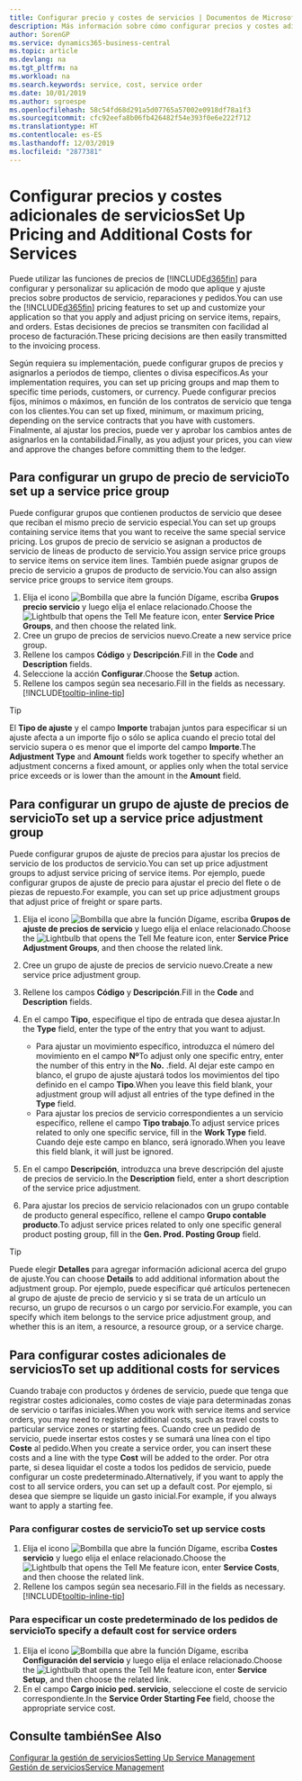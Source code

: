 ```yaml
---
title: Configurar precio y costes de servicios | Documentos de Microsoft
description: Más información sobre cómo configurar precios y costes adicionales de servicios.
author: SorenGP
ms.service: dynamics365-business-central
ms.topic: article
ms.devlang: na
ms.tgt_pltfrm: na
ms.workload: na
ms.search.keywords: service, cost, service order
ms.date: 10/01/2019
ms.author: sgroespe
ms.openlocfilehash: 58c54fd68d291a5d07765a57002e0918df78a1f3
ms.sourcegitcommit: cfc92eefa8b06fb426482f54e393f0e6e222f712
ms.translationtype: HT
ms.contentlocale: es-ES
ms.lasthandoff: 12/03/2019
ms.locfileid: "2877381"
---
```

# <a name="set-up-pricing-and-additional-costs-for-services"></a><span data-ttu-id="849af-103">Configurar precios y costes adicionales de servicios</span><span class="sxs-lookup"><span data-stu-id="849af-103">Set Up Pricing and Additional Costs for Services</span></span>
<span data-ttu-id="849af-104">Puede utilizar las funciones de precios de [!INCLUDE[d365fin](includes/d365fin_md.md)] para configurar y personalizar su aplicación de modo que aplique y ajuste precios sobre productos de servicio, reparaciones y pedidos.</span><span class="sxs-lookup"><span data-stu-id="849af-104">You can use the [!INCLUDE[d365fin](includes/d365fin_md.md)] pricing features to set up and customize your application so that you apply and adjust pricing on service items, repairs, and orders.</span></span> <span data-ttu-id="849af-105">Estas decisiones de precios se transmiten con facilidad al proceso de facturación.</span><span class="sxs-lookup"><span data-stu-id="849af-105">These pricing decisions are then easily transmitted to the invoicing process.</span></span>  
  
<span data-ttu-id="849af-106">Según requiera su implementación, puede configurar grupos de precios y asignarlos a periodos de tiempo, clientes o divisa específicos.</span><span class="sxs-lookup"><span data-stu-id="849af-106">As your implementation requires, you can set up pricing groups and map them to specific time periods, customers, or currency.</span></span> <span data-ttu-id="849af-107">Puede configurar precios fijos, mínimos o máximos, en función de los contratos de servicio que tenga con los clientes.</span><span class="sxs-lookup"><span data-stu-id="849af-107">You can set up fixed, minimum, or maximum pricing, depending on the service contracts that you have with customers.</span></span> <span data-ttu-id="849af-108">Finalmente, al ajustar los precios, puede ver y aprobar los cambios antes de asignarlos en la contabilidad.</span><span class="sxs-lookup"><span data-stu-id="849af-108">Finally, as you adjust your prices, you can view and approve the changes before committing them to the ledger.</span></span>  

## <a name="to-set-up-a-service-price-group"></a><span data-ttu-id="849af-109">Para configurar un grupo de precio de servicio</span><span class="sxs-lookup"><span data-stu-id="849af-109">To set up a service price group</span></span>
<span data-ttu-id="849af-110">Puede configurar grupos que contienen productos de servicio que desee que reciban el mismo precio de servicio especial.</span><span class="sxs-lookup"><span data-stu-id="849af-110">You can set up groups containing service items that you want to receive the same special service pricing.</span></span> <span data-ttu-id="849af-111">Los grupos de precio de servicio se asignan a productos de servicio de líneas de producto de servicio.</span><span class="sxs-lookup"><span data-stu-id="849af-111">You assign service price groups to service items on service item lines.</span></span> <span data-ttu-id="849af-112">También puede asignar grupos de precio de servicio a grupos de producto de servicio.</span><span class="sxs-lookup"><span data-stu-id="849af-112">You can also assign service price groups to service item groups.</span></span>  

1. <span data-ttu-id="849af-113">Elija el icono ![Bombilla que abre la función Dígame](media/ui-search/search_small.png "Dígame qué desea hacer"), escriba **Grupos precio servicio** y luego elija el enlace relacionado.</span><span class="sxs-lookup"><span data-stu-id="849af-113">Choose the ![Lightbulb that opens the Tell Me feature](media/ui-search/search_small.png "Tell me what you want to do") icon, enter **Service Price Groups**, and then choose the related link.</span></span>  
2. <span data-ttu-id="849af-114">Cree un grupo de precios de servicios nuevo.</span><span class="sxs-lookup"><span data-stu-id="849af-114">Create a new service price group.</span></span>  
3. <span data-ttu-id="849af-115">Rellene los campos **Código** y **Descripción**.</span><span class="sxs-lookup"><span data-stu-id="849af-115">Fill in the **Code** and **Description** fields.</span></span>  
4. <span data-ttu-id="849af-116">Seleccione la acción **Configurar**.</span><span class="sxs-lookup"><span data-stu-id="849af-116">Choose the **Setup** action.</span></span>  
2. <span data-ttu-id="849af-117">Rellene los campos según sea necesario.</span><span class="sxs-lookup"><span data-stu-id="849af-117">Fill in the fields as necessary.</span></span> [!INCLUDE[tooltip-inline-tip](includes/tooltip-inline-tip_md.md)]  

 > [!Tip]
 > <span data-ttu-id="849af-118">El **Tipo de ajuste** y el campo **Importe** trabajan juntos para especificar si un ajuste afecta a un importe fijo o sólo se aplica cuando el precio total del servicio supera o es menor que el importe del campo **Importe**.</span><span class="sxs-lookup"><span data-stu-id="849af-118">The **Adjustment Type** and **Amount** fields work together to specify whether an adjustment concerns a fixed amount, or applies only when the total service price exceeds or is lower than the amount in the **Amount** field.</span></span>  

## <a name="to-set-up-a-service-price-adjustment-group"></a><span data-ttu-id="849af-119">Para configurar un grupo de ajuste de precios de servicio</span><span class="sxs-lookup"><span data-stu-id="849af-119">To set up a service price adjustment group</span></span>  
<span data-ttu-id="849af-120">Puede configurar grupos de ajuste de precios para ajustar los precios de servicio de los productos de servicio.</span><span class="sxs-lookup"><span data-stu-id="849af-120">You can set up price adjustment groups to adjust service pricing of service items.</span></span> <span data-ttu-id="849af-121">Por ejemplo, puede configurar grupos de ajuste de precio para ajustar el precio del flete o de piezas de repuesto.</span><span class="sxs-lookup"><span data-stu-id="849af-121">For example, you can set up price adjustment groups that adjust price of freight or spare parts.</span></span>  
  
1. <span data-ttu-id="849af-122">Elija el icono ![Bombilla que abre la función Dígame](media/ui-search/search_small.png "Dígame qué desea hacer"), escriba **Grupos de ajuste de precios de servicio** y luego elija el enlace relacionado.</span><span class="sxs-lookup"><span data-stu-id="849af-122">Choose the ![Lightbulb that opens the Tell Me feature](media/ui-search/search_small.png "Tell me what you want to do") icon, enter **Service Price Adjustment Groups**, and then choose the related link.</span></span>  
2. <span data-ttu-id="849af-123">Cree un grupo de ajuste de precios de servicio nuevo.</span><span class="sxs-lookup"><span data-stu-id="849af-123">Create a new service price adjustment group.</span></span>  
3. <span data-ttu-id="849af-124">Rellene los campos **Código** y **Descripción**.</span><span class="sxs-lookup"><span data-stu-id="849af-124">Fill in the **Code** and **Description** fields.</span></span>  
4. <span data-ttu-id="849af-125">En el campo **Tipo**, especifique el tipo de entrada que desea ajustar.</span><span class="sxs-lookup"><span data-stu-id="849af-125">In the **Type** field, enter the type of the entry that you want to adjust.</span></span>  
  
    * <span data-ttu-id="849af-126">Para ajustar un movimiento específico, introduzca el número del movimiento en el campo **Nº**</span><span class="sxs-lookup"><span data-stu-id="849af-126">To adjust only one specific entry, enter the number of this entry in the **No.**</span></span> <span data-ttu-id="849af-127">.</span><span class="sxs-lookup"><span data-stu-id="849af-127">field.</span></span> <span data-ttu-id="849af-128">Al dejar este campo en blanco, el grupo de ajuste ajustará todos los movimientos del tipo definido en el campo **Tipo**.</span><span class="sxs-lookup"><span data-stu-id="849af-128">When you leave this field blank, your adjustment group will adjust all entries of the type defined in the **Type** field.</span></span>  
    * <span data-ttu-id="849af-129">Para ajustar los precios de servicio correspondientes a un servicio específico, rellene el campo **Tipo trabajo**.</span><span class="sxs-lookup"><span data-stu-id="849af-129">To adjust service prices related to only one specific service, fill in the **Work Type** field.</span></span> <span data-ttu-id="849af-130">Cuando deje este campo en blanco, será ignorado.</span><span class="sxs-lookup"><span data-stu-id="849af-130">When you leave this field blank, it will just be ignored.</span></span>  
  
5. <span data-ttu-id="849af-131">En el campo **Descripción**, introduzca una breve descripción del ajuste de precios de servicio.</span><span class="sxs-lookup"><span data-stu-id="849af-131">In the **Description** field, enter a short description of the service price adjustment.</span></span>  
6. <span data-ttu-id="849af-132">Para ajustar los precios de servicio relacionados con un grupo contable de producto general específico, rellene el campo **Grupo contable producto**.</span><span class="sxs-lookup"><span data-stu-id="849af-132">To adjust service prices related to only one specific general product posting group, fill in the **Gen. Prod. Posting Group** field.</span></span>

> [!Tip]
> <span data-ttu-id="849af-133">Puede elegir **Detalles** para agregar información adicional acerca del grupo de ajuste.</span><span class="sxs-lookup"><span data-stu-id="849af-133">You can choose **Details** to add additional information about the adjustment group.</span></span> <span data-ttu-id="849af-134">Por ejemplo, puede especificar qué artículos pertenecen al grupo de ajuste de precio de servicio y si se trata de un artículo un recurso, un grupo de recursos o un cargo por servicio.</span><span class="sxs-lookup"><span data-stu-id="849af-134">For example, you can specify which item belongs to the service price adjustment group, and whether this is an item, a resource, a resource group, or a service charge.</span></span>  

## <a name="to-set-up-additional-costs-for-services"></a><span data-ttu-id="849af-135">Para configurar costes adicionales de servicios</span><span class="sxs-lookup"><span data-stu-id="849af-135">To set up additional costs for services</span></span>
<span data-ttu-id="849af-136">Cuando trabaje con productos y órdenes de servicio, puede que tenga que registrar costes adicionales, como costes de viaje para determinadas zonas de servicio o tarifas iniciales.</span><span class="sxs-lookup"><span data-stu-id="849af-136">When you work with service items and service orders, you may need to register additional costs, such as travel costs to particular service zones or starting fees.</span></span> <span data-ttu-id="849af-137">Cuando cree un pedido de servicio, puede insertar estos costes y se sumará una línea con el tipo **Coste** al pedido.</span><span class="sxs-lookup"><span data-stu-id="849af-137">When you create a service order, you can insert these costs and a line with the type **Cost** will be added to the order.</span></span> <span data-ttu-id="849af-138">Por otra parte, si desea liquidar el coste a todos los pedidos de servicio, puede configurar un coste predeterminado.</span><span class="sxs-lookup"><span data-stu-id="849af-138">Alternatively, if you want to apply the cost to all service orders, you can set up a default cost.</span></span> <span data-ttu-id="849af-139">Por ejemplo, si desea que siempre se liquide un gasto inicial.</span><span class="sxs-lookup"><span data-stu-id="849af-139">For example, if you always want to apply a starting fee.</span></span>
  
### <a name="to-set-up-service-costs"></a><span data-ttu-id="849af-140">Para configurar costes de servicio</span><span class="sxs-lookup"><span data-stu-id="849af-140">To set up service costs</span></span>
1. <span data-ttu-id="849af-141">Elija el icono ![Bombilla que abre la función Dígame](media/ui-search/search_small.png "Dígame qué desea hacer"), escriba **Costes servicio** y luego elija el enlace relacionado.</span><span class="sxs-lookup"><span data-stu-id="849af-141">Choose the ![Lightbulb that opens the Tell Me feature](media/ui-search/search_small.png "Tell me what you want to do") icon, enter **Service Costs**, and then choose the related link.</span></span> 
2. <span data-ttu-id="849af-142">Rellene los campos según sea necesario.</span><span class="sxs-lookup"><span data-stu-id="849af-142">Fill in the fields as necessary.</span></span> [!INCLUDE[tooltip-inline-tip](includes/tooltip-inline-tip_md.md)]  

### <a name="to-specify-a-default-cost-for-service-orders"></a><span data-ttu-id="849af-143">Para especificar un coste predeterminado de los pedidos de servicio</span><span class="sxs-lookup"><span data-stu-id="849af-143">To specify a default cost for service orders</span></span>
1. <span data-ttu-id="849af-144">Elija el icono ![Bombilla que abre la función Dígame](media/ui-search/search_small.png "Dígame qué desea hacer"), escriba **Configuración del servicio** y luego elija el enlace relacionado.</span><span class="sxs-lookup"><span data-stu-id="849af-144">Choose the ![Lightbulb that opens the Tell Me feature](media/ui-search/search_small.png "Tell me what you want to do") icon, enter **Service Setup**, and then choose the related link.</span></span> 
2. <span data-ttu-id="849af-145">En el campo **Cargo inicio ped. servicio**, seleccione el coste de servicio correspondiente.</span><span class="sxs-lookup"><span data-stu-id="849af-145">In the **Service Order Starting Fee** field, choose the appropriate service cost.</span></span>

## <a name="see-also"></a><span data-ttu-id="849af-146">Consulte también</span><span class="sxs-lookup"><span data-stu-id="849af-146">See Also</span></span>
[<span data-ttu-id="849af-147">Configurar la gestión de servicios</span><span class="sxs-lookup"><span data-stu-id="849af-147">Setting Up Service Management</span></span>](service-setup-service.md)  
[<span data-ttu-id="849af-148">Gestión de servicios</span><span class="sxs-lookup"><span data-stu-id="849af-148">Service Management</span></span>](service-service.md)  

